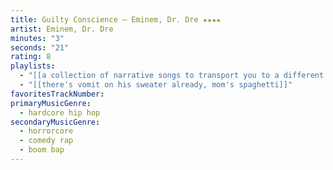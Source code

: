 ```yaml
---
title: Guilty Conscience — Eminem, Dr. Dre ★★★★
artist: Eminem, Dr. Dre
minutes: "3"
seconds: "21"
rating: 8
playlists:
  - "[[a collection of narrative songs to transport you to a different world]]"
  - "[[there's vomit on his sweater already, mom's spaghetti]]"
favoritesTrackNumber:
primaryMusicGenre:
  - hardcore hip hop
secondaryMusicGenre:
  - horrorcore
  - comedy rap
  - boom bap
---
```

